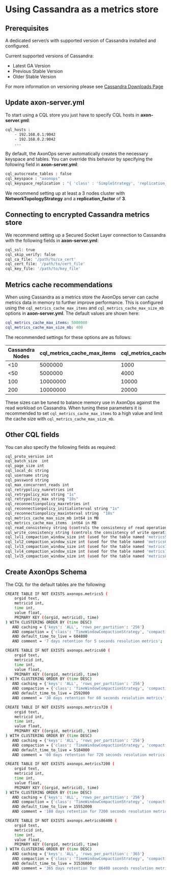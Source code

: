 # Using Cassandra as a metrics store

## Prerequisites

A dedicated server/s with supported version of Cassandra installed and configured.

Current supported versions of Cassandra: 

- Latest GA Version
- Previous Stable Version
- Older Stable Version

For more information on versioning please see [Cassandra Downloads Page](https://cassandra.apache.org/_/download.html)

## Update axon-server.yml

To start using a CQL store you just have to specify CQL hosts in **axon-server.yml**:
``` bash
cql_hosts :
    - 192.168.0.1:9042
    - 192.168.0.2:9042
    ...
```

By default, the AxonOps server automatically creates the necessary keyspace and tables.
You can override this behavior by specifying the following field in **axon-server.yml**:
``` bash
cql_autocreate_tables : false
cql_keyspace : "axonops"
cql_keyspace_replication : "{ 'class' : 'SimpleStrategy', 'replication_factor' : 1 }"
```

We recommend setting up at least a 3 nodes cluster with **NetworkTopologyStrategy** and a **replication_factor** of **3**.

## Connecting to encrypted Cassandra metrics store

We recommend setting up a Secured Socket Layer connection to Cassandra with the following fields in **axon-server.yml**:
``` bash
cql_ssl: true
cql_skip_verify: false
cql_ca_file: '/path/to/ca_cert'
cql_cert_file: '/path/to/cert_file'
cql_key_file: '/path/to/key_file'
```

## Metrics cache recommendations

When using Cassandra as a metrics store the AxonOps server can cache metrics data in memory to further improve
performance. This is configured using the `cql_metrics_cache_max_items` and `cql_metrics_cache_max_size_mb` options 
in **axon-server.yml**. The default values are shown here:
```yaml
cql_metrics_cache_max_items: 5000000
cql_metrics_cache_max_size_mb: 400
```

The recommended settings for these options are as follows:

| Cassandra Nodes | cql_metrics_cache_max_items | cql_metrics_cache_max_size_mb |
|-----------------|-----------------------------|-------------------------------|
| <10             | 5000000                     | 1000                          |
| <50             | 5000000                     | 4000                          |
| 100             | 10000000                    | 10000                         |
| 200             | 10000000                    | 20000                         |

These sizes can be tuned to balance memory use in AxonOps against the read workload on Cassandra.
When tuning these parameters it is recommended to set `cql_metrics_cache_max_items` to a high value and limit the
cache size with `cql_metrics_cache_max_size_mb`.

## Other CQL fields

You can also specify the following fields as required:

``` bash
cql_proto_version int                   
cql_batch_size  int                   
cql_page_size int                   
cql_local_dc string                
cql_username string                
cql_password string                
cql_max_concurrent_reads int                   
cql_retrypolicy_numretries int                   
cql_retrypolicy_min string "1s"
cql_retrypolicy_max string "10s"
cql_reconnectionpolicy_maxretries int                   
cql_reconnectionpolicy_initialinterval string "1s"
cql_reconnectionpolicy_maxinterval string  "10s"
cql_metrics_cache_max_size_mb int64 in MB               
cql_metrics_cache_max_items  int64 in MB                        
cql_read_consistency string (controls the consistency of read operations, defaults to LOCAL_ONE)              
cql_write_consistency string (controls the consistency of write operations, defaults to LOCAL_ONE)               
cql_lvl1_compaction_window_size int (used for the table named 'metrics5' when you let axonserver managing the tables automatically)                  
cql_lvl2_compaction_window_size int (used for the table named 'metrics60' when you let axonserver managing the tables automatically)                  
cql_lvl3_compaction_window_size int (used for the table named 'metrics720' when you let axonserver managing the tables automatically)                  
cql_lvl4_compaction_window_size int (used for the table named 'metrics7200' when you let axonserver managing the tables automatically)                  
cql_lvl5_compaction_window_size int (used for the table named 'metrics86400' when you let axonserver managing the tables automatically)                  
```

## Create AxonOps Schema

The CQL for the default tables are the following:

``` bash
CREATE TABLE IF NOT EXISTS axonops.metrics5 (
    orgid text,
    metricid int,
    time int,
    value float,
    PRIMARY KEY ((orgid, metricid), time)
) WITH CLUSTERING ORDER BY (time DESC)
   AND caching = {'keys': 'ALL', 'rows_per_partition': '256'}
   AND compaction = {'class': 'TimeWindowCompactionStrategy', 'compaction_window_size': '1', 'compaction_window_unit': 'DAYS', 'max_threshold': '32', 'min_threshold': '4'}
   AND default_time_to_live = 604800
   AND comment = '7 days retention for 5 seconds resolution metrics';

CREATE TABLE IF NOT EXISTS axonops.metrics60 (
    orgid text,
    metricid int,
    time int,
    value float,
    PRIMARY KEY ((orgid, metricid), time)
) WITH CLUSTERING ORDER BY (time DESC)
   AND caching = {'keys': 'ALL', 'rows_per_partition': '256'}
   AND compaction = {'class': 'TimeWindowCompactionStrategy', 'compaction_window_size': '1', 'compaction_window_unit': 'DAYS', 'max_threshold': '32', 'min_threshold': '4'}
   AND default_time_to_live = 2592000
   AND comment = '30 days retention for 60 seconds resolution metrics';

CREATE TABLE IF NOT EXISTS axonops.metrics720 (
    orgid text,
    metricid int,
    time int,
    value float,
    PRIMARY KEY ((orgid, metricid), time)
) WITH CLUSTERING ORDER BY (time DESC)
   AND caching = {'keys': 'ALL', 'rows_per_partition': '256'}
   AND compaction = {'class': 'TimeWindowCompactionStrategy', 'compaction_window_size': '4', 'compaction_window_unit': 'DAYS', 'max_threshold': '32', 'min_threshold': '4'}
   AND default_time_to_live = 5184000
   AND comment = '60 days retention for 720 seconds resolution metrics';

CREATE TABLE IF NOT EXISTS axonops.metrics7200 (
    orgid text,
    metricid int,
    time int,
    value float,
    PRIMARY KEY ((orgid, metricid), time)
) WITH CLUSTERING ORDER BY (time DESC)
   AND caching = {'keys': 'ALL', 'rows_per_partition': '256'}
   AND compaction = {'class': 'TimeWindowCompactionStrategy', 'compaction_window_size': '30', 'compaction_window_unit': 'DAYS', 'max_threshold': '32', 'min_threshold': '4'}
   AND default_time_to_live = 15552000
   AND comment = '180 days retention for 7200 seconds resolution metrics';

CREATE TABLE IF NOT EXISTS axonops.metrics86400 (
    orgid text,
    metricid int,
    time int,
    value float,
    PRIMARY KEY ((orgid, metricid), time)
) WITH CLUSTERING ORDER BY (time DESC)
   AND caching = {'keys': 'ALL', 'rows_per_partition': '365'}
   AND compaction = {'class': 'TimeWindowCompactionStrategy', 'compaction_window_size': '60', 'compaction_window_unit': 'DAYS', 'max_threshold': '32', 'min_threshold': '4'}
   AND default_time_to_live = 31536000
   AND comment = '365 days retention for 86400 seconds resolution metrics';
```
